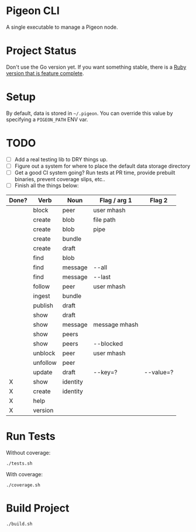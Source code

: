 # Pigeon CLI

A single executable to manage a Pigeon node.

# Project Status

Don't use the Go version yet. If you want something stable, there is a [Ruby version that is feature complete](https://tildegit.org/PigeonProtocolConsortium/Pigeon-Ruby).

# Setup

By default, data is stored in `~/.pigeon`.
You can override this value by specifying a `PIGEON_PATH` ENV var.

# TODO

 - [ ] Add a real testing lib to DRY things up.
 - [ ] Figure out a system for where to place the default data storage directory
 - [ ] Get a good CI system going? Run tests at PR time, provide prebuilt binaries, prevent coverage slips, etc..
 - [ ] Finish all the things below:

 |Done?|Verb        |Noun    | Flag / arg 1  | Flag 2    |
 |-----|------------|--------|---------------|-----------|
 |     |block       |peer    | user mhash    |           |
 |     |create      |blob    | file path     |           |
 |     |create      |blob    | pipe          |           |
 |     |create      |bundle  |               |           |
 |     |create      |draft   |               |           |
 |     |find        |blob    |               |           |
 |     |find        |message | --all         |           |
 |     |find        |message | --last        |           |
 |     |follow      |peer    | user mhash    |           |
 |     |ingest      |bundle  |               |           |
 |     |publish     |draft   |               |           |
 |     |show        |draft   |               |           |
 |     |show        |message | message mhash |           |
 |     |show        |peers   |               |           |
 |     |show        |peers   | --blocked     |           |
 |     |unblock     |peer    | user mhash    |           |
 |     |unfollow    |peer    |               |           |
 |     |update      |draft   | --key=?       | --value=? |
 |  X  |show        |identity|               |           |
 |  X  |create      |identity|               |           |
 |  X  |help        |        |               |           |
 |  X  |version     |        |               |           |

# Run Tests

Without coverage:

```
./tests.sh
```

With coverage:

```
./coverage.sh
```

# Build Project

```
./build.sh
```
